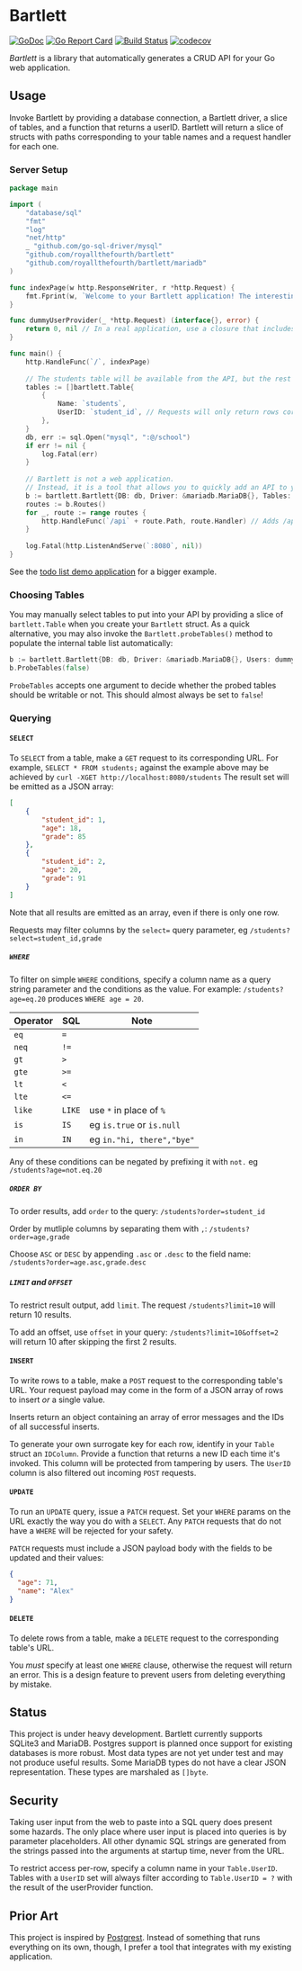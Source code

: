 # Bartlett

[![GoDoc](https://godoc.org/github.com/royallthefourth/bartlett?status.svg)](https://godoc.org/github.com/royallthefourth/bartlett)
[![Go Report Card](https://goreportcard.com/badge/github.com/royallthefourth/bartlett)](https://goreportcard.com/report/github.com/royallthefourth/bartlett)
[![Build Status](https://travis-ci.org/royallthefourth/bartlett.svg?branch=master)](https://travis-ci.org/royallthefourth/bartlett)
[![codecov](https://codecov.io/gh/royallthefourth/bartlett/branch/master/graph/badge.svg)](https://codecov.io/gh/royallthefourth/bartlett)

*Bartlett* is a library that automatically generates a CRUD API for your Go web application.

## Usage

Invoke Bartlett by providing a database connection, a Bartlett driver, a slice of tables, and a function that returns a userID.
Bartlett will return a slice of structs with paths corresponding to your table names and a request handler for each one.

### Server Setup

```go
package main

import (
    "database/sql"
    "fmt"
    "log"
    "net/http"
    _ "github.com/go-sql-driver/mysql"
    "github.com/royallthefourth/bartlett"
    "github.com/royallthefourth/bartlett/mariadb"
)

func indexPage(w http.ResponseWriter, r *http.Request) {
    fmt.Fprint(w, `Welcome to your Bartlett application! The interesting parts are mounted under /api`)
}

func dummyUserProvider(_ *http.Request) (interface{}, error) {
    return 0, nil // In a real application, use a closure that includes your session handler to generate a user ID. 
}

func main() {
    http.HandleFunc(`/`, indexPage)
    
    // The students table will be available from the API, but the rest of the database will not.
    tables := []bartlett.Table{
    	{
            Name: `students`,
            UserID: `student_id`, // Requests will only return rows corresponding to their ID for this table.
    	},
    }
    db, err := sql.Open("mysql", ":@/school")
    if err != nil {
        log.Fatal(err)
    }
    
    // Bartlett is not a web application.
    // Instead, it is a tool that allows you to quickly add an API to your existing application.
    b := bartlett.Bartlett{DB: db, Driver: &mariadb.MariaDB{}, Tables: tables, Users: dummyUserProvider}
    routes := b.Routes()
    for _, route := range routes {
    	http.HandleFunc(`/api` + route.Path, route.Handler) // Adds /api/students to the server.
    }
    
    log.Fatal(http.ListenAndServe(`:8080`, nil))
}
```

See the [todo list demo application](https://github.com/royallthefourth/bartlett-todo) for a bigger example.

### Choosing Tables

You may manually select tables to put into your API by providing a slice of `bartlett.Table` when you create your
`Bartlett` struct.
As a quick alternative, you may also invoke the `Bartlett.probeTables()` method to populate the internal table list
automatically:

```go
b := bartlett.Bartlett{DB: db, Driver: &mariadb.MariaDB{}, Users: dummyUserProvider}
b.ProbeTables(false)
```

`ProbeTables` accepts one argument to decide whether the probed tables should be writable or not.
This should almost always be set to `false`!

### Querying

#### `SELECT`

To `SELECT` from a table, make a `GET` request to its corresponding URL.
For example, `SELECT * FROM students;` against the example above may be achieved by `curl -XGET http://localhost:8080/students`
The result set will be emitted as a JSON array:
```json
[
    {
        "student_id": 1,
        "age": 18,
        "grade": 85
    },
    {
        "student_id": 2,
        "age": 20,
        "grade": 91
    }
]
```
Note that all results are emitted as an array, even if there is only one row.

Requests may filter columns by the `select=` query parameter, eg `/students?select=student_id,grade`

##### `WHERE`

To filter on simple `WHERE` conditions, specify a column name as a query string parameter and the conditions as the value.
For example: `/students?age=eq.20` produces `WHERE age = 20`.

| Operator  | SQL       | Note                      |
| --------- | --------- | ------------------------- |
|   `eq`    |   `=`     |                           |
|   `neq`   |   `!=`    |                           |
|   `gt`    |   `>`     |                           |
|   `gte`   |   `>=`    |                           |
|   `lt`    |   `<`     |                           |
|   `lte`   |   `<=`    |                           |
|   `like`  |   `LIKE`  | use `*` in place of `%`   |
|   `is`    |   `IS`    | eg `is.true` or `is.null` |
|   `in`    |   `IN`    | eg `in."hi, there","bye"` |

Any of these conditions can be negated by prefixing it with `not.` eg `/students?age=not.eq.20`

##### `ORDER BY`

To order results, add `order` to the query: `/students?order=student_id`

Order by mutliple columns by separating them with `,`: `/students?order=age,grade`

Choose `ASC` or `DESC` by appending `.asc` or `.desc` to the field name: `/students?order=age.asc,grade.desc`

##### `LIMIT` and `OFFSET`

To restrict result output, add `limit`. The request `/students?limit=10` will return 10 results.

To add an offset, use `offset` in your query: `/students?limit=10&offset=2` will return 10 after skipping the first 2 results.

#### `INSERT`

To write rows to a table, make a `POST` request to the corresponding table's URL.
Your request payload may come in the form of a JSON array of rows to insert _or_ a single value.

Inserts return an object containing an array of error messages and the IDs of all successful inserts.


To generate your own surrogate key for each row, identify in your `Table` struct an `IDColumn`.
Provide a function that returns a new ID each time it's invoked.
This column will be protected from tampering by users. The `UserID` column is also filtered out incoming `POST` requests.

#### `UPDATE`

To run an `UPDATE` query, issue a `PATCH` request.
Set your `WHERE` params on the URL exactly the way you do with a `SELECT`.
Any `PATCH` requests that do not have a `WHERE` will be rejected for your safety.

`PATCH` requests must include a JSON payload body with the fields to be updated and their values:
```json
{
  "age": 71,
  "name": "Alex"
}
```

#### `DELETE`

To delete rows from a table, make a `DELETE` request to the corresponding table's URL.

You _must_ specify at least one `WHERE` clause, otherwise the request will return an error.
This is a design feature to prevent users from deleting everything by mistake.
 
## Status

This project is under heavy development.
Bartlett currently supports SQLite3 and MariaDB.
Postgres support is planned once support for existing databases is more robust.
Most data types are not yet under test and may not produce useful results.
Some MariaDB types do not have a clear JSON representation. These types are marshaled as `[]byte`.

## Security

Taking user input from the web to paste into a SQL query does present some hazards.
The only place where user input is placed into queries is by parameter placeholders.
All other dynamic SQL strings are generated from the strings passed into the arguments at startup time, never from the URL.

To restrict access per-row, specify a column name in your `Table.UserID`.
Tables with a `UserID` set will always filter according to `Table.UserID = ?` with the result of the userProvider function.

## Prior Art

This project is inspired by [Postgrest](https://www.postgrest.org/).
Instead of something that runs everything on its own, though, I prefer a tool that integrates with my existing application.
